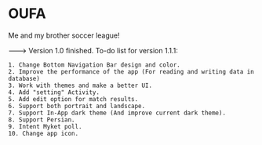 # OUFA
Me and my brother soccer league!

---> Version 1.0 finished. To-do list for version 1.1.1:

	1. Change Bottom Navigation Bar design and color.
	2. Improve the performance of the app (For reading and writing data in database)
	3. Work with themes and make a better UI.
	4. Add "setting" Activity.
	5. Add edit option for match results.
	6. Support both portrait and landscape.
	7. Support In-App dark theme (And improve current dark theme).
	8. Support Persian.
	9. Intent Myket poll.
	10. Change app icon.